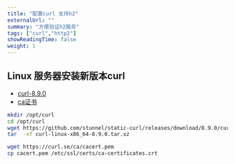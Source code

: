 ```yaml
---
title: "配置curl 支持h2"
externalUrl: ""
summary: "方便验证h2服务"
tags: ["curl","http2"]
showReadingTime: false
weight: 1
---
```


## Linux 服务器安装新版本curl
- [curl-8.9.0](https://github.com/stunnel/static-curl/releases/tag/8.9.0)
- [ca证书](https://curl.se/docs/caextract.html)
```bash
mkdir /opt/curl
cd /opt/curl
wget https://github.com/stunnel/static-curl/releases/download/8.9.0/curl-linux-x86_64-8.9.0.tar.xz
tar  -xf curl-linux-x86_64-8.9.0.tar.xz

wget https://curl.se/ca/cacert.pem
cp cacert.pem /etc/ssl/certs/ca-certificates.crt
```
